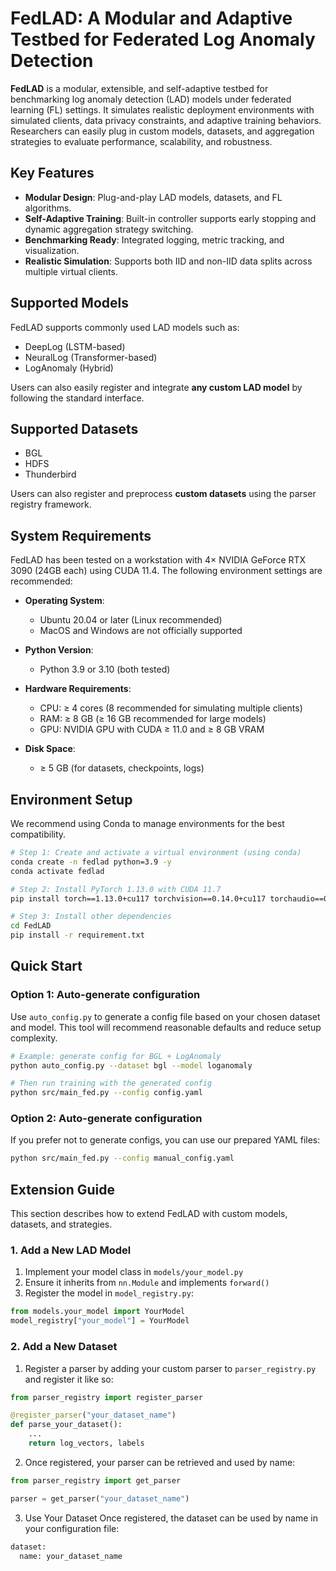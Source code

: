 # FedLAD: A Modular and Adaptive Testbed for Federated Log Anomaly Detection

**FedLAD** is a modular, extensible, and self-adaptive testbed for benchmarking log anomaly detection (LAD) models under federated learning (FL) settings. It simulates realistic deployment environments with simulated clients, data privacy constraints, and adaptive training behaviors. Researchers can easily plug in custom models, datasets, and aggregation strategies to evaluate performance, scalability, and robustness.

## Key Features

- **Modular Design**: Plug-and-play LAD models, datasets, and FL algorithms.
- **Self-Adaptive Training**: Built-in controller supports early stopping and dynamic aggregation strategy switching.
- **Benchmarking Ready**: Integrated logging, metric tracking, and visualization.
- **Realistic Simulation**: Supports both IID and non-IID data splits across multiple virtual clients.

## Supported Models

FedLAD supports commonly used LAD models such as:
- DeepLog (LSTM-based)
- NeuralLog (Transformer-based)
- LogAnomaly (Hybrid)

Users can also easily register and integrate **any custom LAD model** by following the standard interface.

## Supported Datasets

- BGL
- HDFS
- Thunderbird

Users can also register and preprocess **custom datasets** using the parser registry framework.

## System Requirements

FedLAD has been tested on a workstation with 4× NVIDIA GeForce RTX 3090 (24GB each) using CUDA 11.4. The following environment settings are recommended:

- **Operating System**:
  - Ubuntu 20.04 or later (Linux recommended)
  - MacOS and Windows are not officially supported

- **Python Version**:  
  - Python 3.9 or 3.10 (both tested)

- **Hardware Requirements**:
  - CPU: ≥ 4 cores (8 recommended for simulating multiple clients)
  - RAM: ≥ 8 GB (≥ 16 GB recommended for large models)
  - GPU: NVIDIA GPU with CUDA ≥ 11.0 and ≥ 8 GB VRAM

- **Disk Space**:  
  - ≥ 5 GB (for datasets, checkpoints, logs)


## Environment Setup

We recommend using Conda to manage environments for the best compatibility.

```bash
# Step 1: Create and activate a virtual environment (using conda)
conda create -n fedlad python=3.9 -y
conda activate fedlad

# Step 2: Install PyTorch 1.13.0 with CUDA 11.7
pip install torch==1.13.0+cu117 torchvision==0.14.0+cu117 torchaudio==0.13.0 --extra-index-url https://download.pytorch.org/whl/cu117

# Step 3: Install other dependencies
cd FedLAD
pip install -r requirement.txt
```

## Quick Start

### Option 1: Auto-generate configuration

Use `auto_config.py` to generate a config file based on your chosen dataset and model. This tool will recommend reasonable defaults and reduce setup complexity.

```bash
# Example: generate config for BGL + LogAnomaly
python auto_config.py --dataset bgl --model loganomaly

# Then run training with the generated config
python src/main_fed.py --config config.yaml
```

### Option 2: Auto-generate configuration

If you prefer not to generate configs, you can use our prepared YAML files:

```bash
python src/main_fed.py --config manual_config.yaml
```

## Extension Guide

This section describes how to extend FedLAD with custom models, datasets, and strategies.

### 1. Add a New LAD Model
1. Implement your model class in `models/your_model.py`
2. Ensure it inherits from `nn.Module` and implements `forward()`
3. Register the model in `model_registry.py`:
   
```python
from models.your_model import YourModel
model_registry["your_model"] = YourModel
```

### 2. Add a New Dataset
1. Register a parser by adding your custom parser to `parser_registry.py` and register it like so:

```python
from parser_registry import register_parser

@register_parser("your_dataset_name")
def parse_your_dataset():
    ...
    return log_vectors, labels
```

2. Once registered, your parser can be retrieved and used by name:

```python
from parser_registry import get_parser

parser = get_parser("your_dataset_name")
```

3. Use Your Dataset
Once registered, the dataset can be used by name in your configuration file:

```python
dataset:
  name: your_dataset_name
```
